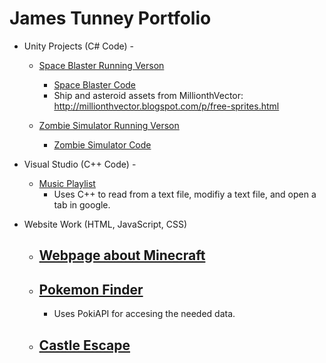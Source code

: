 # James Tunney Portfolio

- Unity Projects (C# Code) - 
  - [Space Blaster Running Verson](https://igme-202-2221.github.io/project-1-JamesTunney/)
    - [Space Blaster Code](https://github.com/JamesTunney/Portfolio/tree/main/Unity-Project-(SpaceBlaster)-Code)
    - Ship and asteroid assets from MillionthVector: http://millionthvector.blogspot.com/p/free-sprites.html
 
  - [Zombie Simulator Running Verson](https://igme-202-2221.github.io/project-2-JamesTunney/)
    - [Zombie Simulator Code](https://github.com/JamesTunney/Portfolio/tree/main/Unity-Project-(ZombieSimulation)-Code)
    
- Visual Studio (C++ Code) -
  - [Music Playlist](https://github.com/JamesTunney/Portfolio/tree/main/MusicPlayer-(C%2B%2B)-VisualStudio)
    - Uses C++ to read from a text file, modifiy a text file, and open a tab in google. 

- Website Work (HTML, JavaScript, CSS)
  - [Webpage about Minecraft](https://people.rit.edu/jnt6801/235/project1/#mainBody)
    - 
  - [Pokemon Finder](https://people.rit.edu/jnt6801/235/Project-Pokemon/pokemon-finder.html)
    - 
    -  Uses PokiAPI for accesing the needed data. 
  - [Castle Escape](https://people.rit.edu/jnt6801/235/Project-3/game.html)
    -  

